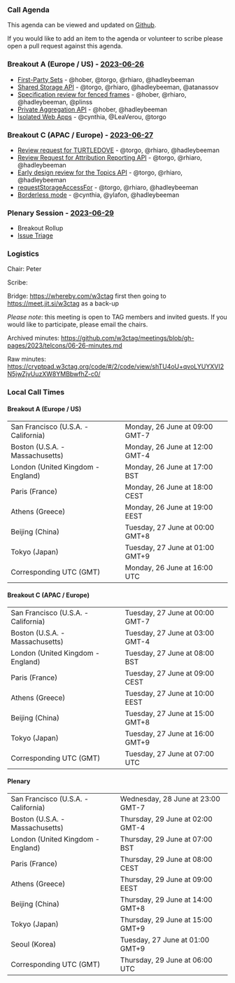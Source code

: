 ### Call Agenda

This agenda can be viewed and updated on [Github](https://github.com/w3ctag/meetings/blob/gh-pages/2023/telcons/06-26-agenda.md).

If you would like to add an item to the agenda or volunteer to scribe please open a pull request against this agenda.

### Breakout A (Europe / US) - [2023-06-26](https://www.timeanddate.com/worldclock/converter.html?iso=20230626T160000&p1=224&p2=43&p3=136&p4=195&p5=26&p6=33&p7=248&p8=235)

* [First-Party Sets](https://github.com/w3ctag/design-reviews/issues/342) - @hober, @torgo, @rhiaro, @hadleybeeman
* [Shared Storage API](https://github.com/w3ctag/design-reviews/issues/747) - @torgo, @rhiaro, @hadleybeeman, @atanassov
* [Specification review for fenced frames](https://github.com/w3ctag/design-reviews/issues/838) - @hober, @rhiaro, @hadleybeeman, @plinss
* [Private Aggregation API](https://github.com/w3ctag/design-reviews/issues/846) - @hober, @hadleybeeman
* [Isolated Web Apps](https://github.com/w3ctag/design-reviews/issues/842) - @cynthia, @LeaVerou, @torgo

### Breakout C (APAC / Europe) - [2023-06-27](https://www.timeanddate.com/worldclock/converter.html?iso=20230627T070000&p1=224&p2=43&p3=136&p4=195&p5=26&p6=33&p7=248&p8=235)

* [Review request for TURTLEDOVE](https://github.com/w3ctag/design-reviews/issues/723) - @torgo, @rhiaro, @hadleybeeman
* [Review Request for Attribution Reporting API](https://github.com/w3ctag/design-reviews/issues/724) - @torgo, @rhiaro, @hadleybeeman
* [Early design review for the Topics API](https://github.com/w3ctag/design-reviews/issues/726) - @torgo, @rhiaro, @hadleybeeman
* [requestStorageAccessFor](https://github.com/w3ctag/design-reviews/issues/808) - @torgo, @rhiaro, @hadleybeeman
* [Borderless mode](https://github.com/w3ctag/design-reviews/issues/852) - @cynthia, @ylafon, @hadleybeeman

### Plenary Session - [2023-06-29](https://www.timeanddate.com/worldclock/converter.html?iso=20230629T060000&p1=224&p2=43&p3=136&p4=195&p5=26&p6=33&p7=248&p8=235)

* Breakout Rollup
* [Issue Triage](https://github.com/w3ctag/design-reviews/issues?q=is%3Aissue+is%3Aopen+label%3A%22Progress%3A+untriaged%22)

### Logistics

Chair: Peter

Scribe:

Bridge: https://whereby.com/w3ctag first then going to https://meet.jit.si/w3ctag as a back-up

*Please note*: this meeting is open to TAG members and invited guests. If you would like to participate, please email the chairs.

Archived minutes: https://github.com/w3ctag/meetings/blob/gh-pages/2023/telcons/06-26-minutes.md

Raw minutes: https://cryptpad.w3ctag.org/code/#/2/code/view/shTU4oU+qvoLYUYXVI2N5jwZjvUuzXW8YMBbwfhZ-c0/


### Local Call Times

#### Breakout A (Europe / US)

<table>
<tr><td> San Francisco (U.S.A. - California) <td> Monday, 26 June at 09:00 GMT-7</td></tr>
<tr><td> Boston (U.S.A. - Massachusetts) <td> Monday, 26 June at 12:00 GMT-4</td></tr>
<tr><td> London (United Kingdom - England) <td> Monday, 26 June at 17:00 BST</td></tr>
<tr><td> Paris (France) <td> Monday, 26 June at 18:00 CEST</td></tr>
<tr><td> Athens (Greece) <td> Monday, 26 June at 19:00 EEST</td></tr>
<tr><td> Beijing (China) <td> Tuesday, 27 June at 00:00 GMT+8</td></tr>
<tr><td> Tokyo (Japan) <td> Tuesday, 27 June at 01:00 GMT+9</td></tr>
<tr><td> Corresponding UTC (GMT) <td> Monday, 26 June at 16:00 UTC</td></tr>
</table>

#### Breakout C (APAC / Europe)

<table>
<tr><td> San Francisco (U.S.A. - California) <td> Tuesday, 27 June at 00:00 GMT-7</td></tr>
<tr><td> Boston (U.S.A. - Massachusetts) <td> Tuesday, 27 June at 03:00 GMT-4</td></tr>
<tr><td> London (United Kingdom - England) <td> Tuesday, 27 June at 08:00 BST</td></tr>
<tr><td> Paris (France) <td> Tuesday, 27 June at 09:00 CEST</td></tr>
<tr><td> Athens (Greece) <td> Tuesday, 27 June at 10:00 EEST</td></tr>
<tr><td> Beijing (China) <td> Tuesday, 27 June at 15:00 GMT+8</td></tr>
<tr><td> Tokyo (Japan) <td> Tuesday, 27 June at 16:00 GMT+9</td></tr>
<tr><td> Corresponding UTC (GMT) <td> Tuesday, 27 June at 07:00 UTC</td></tr>
</table>

#### Plenary

<table>
<tr><td> San Francisco (U.S.A. - California) <td> Wednesday, 28 June at 23:00 GMT-7</td></tr>
<tr><td> Boston (U.S.A. - Massachusetts) <td> Thursday, 29 June at 02:00 GMT-4</td></tr>
<tr><td> London (United Kingdom - England) <td> Thursday, 29 June at 07:00 BST</td></tr>
<tr><td> Paris (France) <td> Thursday, 29 June at 08:00 CEST</td></tr>
<tr><td> Athens (Greece) <td> Thursday, 29 June at 09:00 EEST</td></tr>
<tr><td> Beijing (China) <td> Thursday, 29 June at 14:00 GMT+8</td></tr>
<tr><td> Tokyo (Japan) <td> Thursday, 29 June at 15:00 GMT+9</td></tr>
<tr><td> Seoul (Korea) <td> Tuesday, 27 June at 01:00 GMT+9</td></tr>
<tr><td> Corresponding UTC (GMT) <td> Thursday, 29 June at 06:00 UTC</td></tr>
</table>
